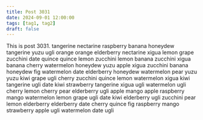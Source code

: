 ```yaml
---
title: Post 3031
date: 2024-09-01 12:00:00
tags: [tag1, tag2]
draft: false
---
```

This is post 3031.
tangerine
nectarine
raspberry
banana
honeydew
tangerine
yuzu
ugli
orange
orange
elderberry
nectarine
xigua
lemon
grape
zucchini
date
quince
quince
lemon
zucchini
lemon
banana
zucchini
xigua
banana
cherry
watermelon
honeydew
yuzu
apple
xigua
zucchini
banana
honeydew
fig
watermelon
date
elderberry
honeydew
watermelon
pear
yuzu
yuzu
kiwi
grape
ugli
cherry
zucchini
quince
lemon
watermelon
xigua
kiwi
tangerine
ugli
date
kiwi
strawberry
tangerine
xigua
ugli
watermelon
ugli
cherry
lemon
cherry
pear
elderberry
ugli
apple
mango
apple
raspberry
mango
watermelon
lemon
grape
ugli
date
kiwi
elderberry
ugli
zucchini
pear
lemon
elderberry
elderberry
date
cherry
quince
fig
raspberry
mango
strawberry
apple
ugli
watermelon
date
ugli
